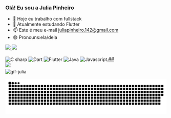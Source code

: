 ### Olá! Eu sou a Julia Pinheiro


- 🔭 Hoje eu trabalho com fullstack
- 🌱 Atualmente estudando Flutter
- 📫 Este é meu e-mail juliapinheiro.142@gmail.com
- 😄 Pronouns:ela/dela 


<div>
  <a href="https://github.com/juliapinheiro42">
  <img height="180em" src="https://github-readme-stats.vercel.app/api?username=juliapinheiro42&show_icons=true&theme=ocean_dark&include_all_commits=true&count_private=true"/>
<img height="180em" src="https://github-readme-stats.vercel.app/api/top-langs/?username=juliapinheiro42&layout=compact&langs_count=7&theme=ocean_dark"/>
</div>
 <div style="display: inline-block"><br>
  <img align="center" alt="C sharp" height="50" width="60" src="https://cdn.jsdelivr.net/gh/devicons/devicon/icons/csharp/csharp-original.svg">
   <img align="center" alt="Dart" height="50" width="60" src="https://cdn.jsdelivr.net/gh/devicons/devicon/icons/dart/dart-original-wordmark.svg">
    <img align="center" alt="Flutter" height="50" width="60" src="https://cdn.jsdelivr.net/gh/devicons/devicon/icons/flutter/flutter-original.svg">
    <img align="center" alt="Java" height="50" width="60" src="https://cdn.jsdelivr.net/gh/devicons/devicon/icons/java/java-original-wordmark.svg">
    <img align="center" alt="Javascript" height="50" width="60" src="https://cdn.jsdelivr.net/gh/devicons/devicon/icons/javascript/javascript-original.svg">
  </div>
    ##
<div>

<div> 
 <a href="https://www.linkedin.com/in/julia-pinheiro-992a59180/" target="_blank"> <img src="https://img.shields.io/badge/LinkedIn-0077B5?style=for-the-badge&logo=linkedin&logoColor=white"></a>  
</div>
<img align="center" alt="gif-julia"
src="https://media.discordapp.net/attachments/758116645624872961/886005303726964787/20210910_184743.gif"></div>
  
  
  ![Snake animation](https://github.com/juliapinheiro42/juliapinheiro42/blob/output/github-contribution-grid-snake.svg)
 
</div>


